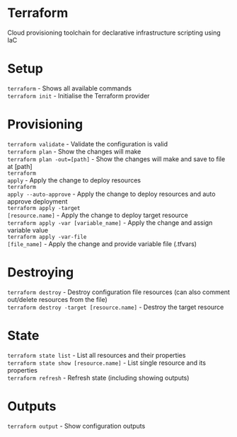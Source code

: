 # Terraform

Cloud provisioning toolchain for declarative infrastructure scripting using IaC

# Setup

<code>terraform</code> - Shows all available commands</br>
<code>terraform init</code> - Initialise the Terraform provider</br>

# Provisioning

<code>terraform validate</code> - Validate the configuration is valid</br>
<code>terraform plan</code> - Show the changes <apply> will make</br>
<code>terraform plan -out=[path]</code> - Show the changes <apply> will make and save to file at [path]</br>
<code>terraform apply</code> - Apply the change to deploy resources</br>
<code>terraform apply --auto-approve</code> - Apply the change to deploy resources and auto approve deployment</br>
<code>terraform apply -target [resource.name]</code> - Apply the change to deploy target resource</br>
<code>terraform apply -var [variable_name]</code> - Apply the change and assign variable value</br>
<code>terraform apply -var-file [file_name]</code> - Apply the change and provide variable file (.tfvars)</br>

# Destroying

<code>terraform destroy</code> - Destroy configuration file resources (can also comment out/delete resources from the file)</br>
<code>terraform destroy -target [resource.name]</code> - Destroy the target resource</br>

# State

<code>terraform state list</code> - List all resources and their properties</br>
<code>terraform state show [resource.name]</code> - List single resource and its properties</br>
<code>terraform refresh</code> - Refresh state (including showing outputs)</br>

# Outputs

<code>terraform output</code> - Show configuration outputs</br>
